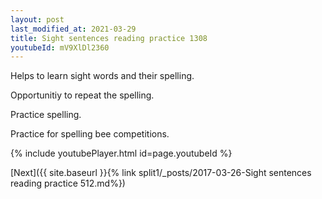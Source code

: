 ```yaml
---
layout: post
last_modified_at: 2021-03-29
title: Sight sentences reading practice 1308
youtubeId: mV9XlDl2360
---
```

 
 
Helps to learn sight words and their spelling.

Opportunitiy to repeat the spelling. 

Practice spelling. 
 
Practice for spelling bee competitions. 
 
{% include youtubePlayer.html id=page.youtubeId %}
 
 

[Next]({{ site.baseurl }}{% link  split1/_posts/2017-03-26-Sight sentences reading practice 512.md%})
 
